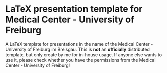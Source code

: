 # LaTeX presentation template for Medical Center - University of Freiburg
A LaTeX template for presentations in the name of the Medical Center - University of Freiburg im Breisgau. This is **not** an **officially** distributed template, but only create by me for in-house usage. If anyone else wants to use it, please check whether you have the permissions from the Medical Center - University of Freiburg!

